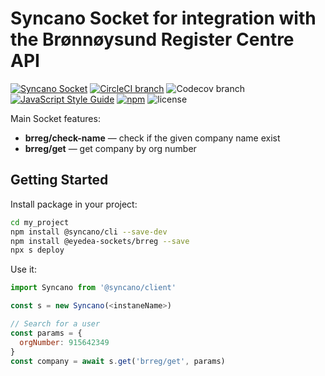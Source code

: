 # Syncano Socket for integration with the Brønnøysund Register Centre API

[![Syncano Socket](https://img.shields.io/badge/syncano-socket-blue.svg)](https://syncano.io)
[![CircleCI branch](https://img.shields.io/circleci/project/github/eyedea-io/syncano-socket-brreg/master.svg)](https://circleci.com/gh/eyedea-io/syncano-socket-brreg/tree/master)
![Codecov branch](https://img.shields.io/codecov/c/github/eyedea-io/syncano-socket-brreg/master.svg)
[![JavaScript Style Guide](https://img.shields.io/badge/code_style-standard-brightgreen.svg)](https://standardjs.com)
[![npm](https://img.shields.io/npm/dw/@eyedea-sockets/brreg.svg)](https://www.npmjs.com/package/@eyedea-sockets/brreg)
![license](https://img.shields.io/github/license/eyedea-io/syncano-socket-brreg.svg)

Main Socket features:

* **brreg/check-name** — check if the given company name exist
* **brreg/get** — get company by org number

## Getting Started

Install package in your project:

```sh
cd my_project
npm install @syncano/cli --save-dev
npm install @eyedea-sockets/brreg --save
npx s deploy
```

Use it:

```js
import Syncano from '@syncano/client'

const s = new Syncano(<instaneName>)

// Search for a user
const params = {
  orgNumber: 915642349
}
const company = await s.get('brreg/get', params)
```

